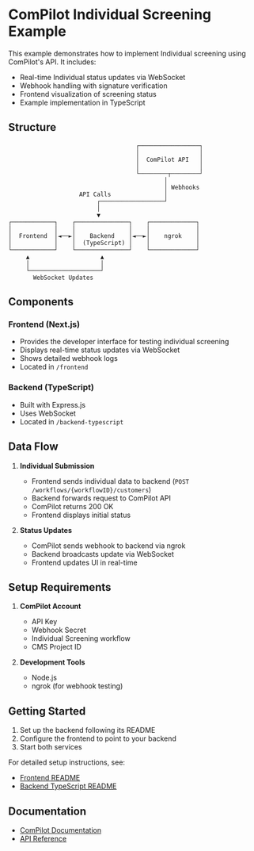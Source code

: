 # ComPilot Individual Screening Example

This example demonstrates how to implement Individual screening using ComPilot's API. It includes:

- Real-time Individual status updates via WebSocket
- Webhook handling with signature verification
- Frontend visualization of screening status
- Example implementation in TypeScript

## Structure

```
                                    ┌─────────────────┐
                                    │                 │
                                    │  ComPilot API   │
                                    │                 │
                                    └────────┬────────┘
                                            │
                                            │ Webhooks
                    API Calls               │
                         ┌──────────────────┘
                         │
                         ▼
┌────────────┐    ┌───────────────┐    ┌─────────────┐
│            │    │               │    │             │
│  Frontend  │◄──►│    Backend    │◄──►│    ngrok    │
│            │    │  (TypeScript) │    │             │
└────────────┘    └───────────────┘    └─────────────┘
     ▲                    ▲
     │                    │
     └────────────────────┘
       WebSocket Updates
```

## Components

### Frontend (Next.js)
- Provides the developer interface for testing individual screening
- Displays real-time status updates via WebSocket
- Shows detailed webhook logs
- Located in `/frontend`

### Backend (TypeScript)
- Built with Express.js
- Uses WebSocket
- Located in `/backend-typescript`

## Data Flow

1. **Individual Submission**
   - Frontend sends individual data to backend (`POST /workflows/{workflowID}/customers`)
   - Backend forwards request to ComPilot API
   - ComPilot returns 200 OK
   - Frontend displays initial status

2. **Status Updates**
   - ComPilot sends webhook to backend via ngrok
   - Backend broadcasts update via WebSocket
   - Frontend updates UI in real-time

## Setup Requirements

1. **ComPilot Account**
   - API Key
   - Webhook Secret
   - Individual Screening workflow
   - CMS Project ID

2. **Development Tools**
   - Node.js
   - ngrok (for webhook testing)

## Getting Started

1. Set up the backend following its README
2. Configure the frontend to point to your backend
3. Start both services

For detailed setup instructions, see:
- [Frontend README](./frontend/README.md)
- [Backend TypeScript README](./backend-typescript/README.md)

## Documentation

- [ComPilot Documentation](https://docs.compilot.ai)
- [API Reference](https://docs.compilot.ai/developers/api)